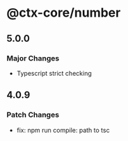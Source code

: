 # @ctx-core/number

## 5.0.0

### Major Changes

- Typescript strict checking

## 4.0.9

### Patch Changes

- fix: npm run compile: path to tsc
